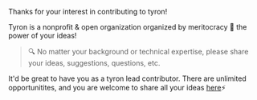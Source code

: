 Thanks for your interest in contributing to tyron! 

Tyron is a nonprofit & open organization organized by meritocracy :rainbow: the power of your ideas!
> :mag: No matter your background or technical expertise, please share your ideas, suggestions, questions, etc. 

It'd be great to have you as a tyron lead contributor. There are unlimited opportunitites, and you are welcome to share all your ideas [here](https://github.com/tyronNetwork/tyron/tree/master/ecosystem):zap:

